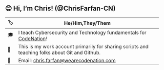 ## 😊 Hi, I’m Chris! (@ChrisFarfan-CN)  

| 🏷️ | He/Him,They/Them |
|-|-|
| 🎓 | I teach Cybersecurity and Technology fundamentals for [CodeNation](https://wearecodenation.com/)! |
| 💼 | This is my work account primarily for sharing scripts and teaching folks about Git and Github. |
| 📧 | Email: [chris.farfan@wearecodenation.com](chris.farfan@wearecodenation.com) |


<!---
ChrisFarfan-CN/ChrisFarfan-CN is a ✨ special ✨ repository because its `README.md` (this file) appears on your GitHub profile.
You can click the Preview link to take a look at your changes.
--->
